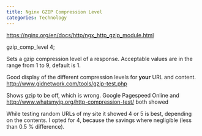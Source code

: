 ```yaml
---
title: Nginx GZIP Compression Level
categories: Technology
---
```

https://nginx.org/en/docs/http/ngx_http_gzip_module.html

gzip_comp_level 4;

Sets a gzip compression level of a response. Acceptable values are in the range from 1 to 9, default is 1.

Good display of the different compression levels for **your** URL and content.
http://www.gidnetwork.com/tools/gzip-test.php

Shows gzip to be off, which is wrong. Google Pagespeed Online and 
http://www.whatsmyip.org/http-compression-test/ both showed

While testing random URLs of my site it showed 4 or 5 is best, depending on the contents. I opted for 4, because the savings where negligible (less than 0.5 % difference).